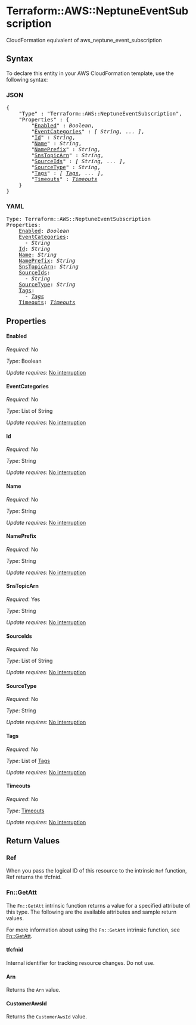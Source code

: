 # Terraform::AWS::NeptuneEventSubscription

CloudFormation equivalent of aws_neptune_event_subscription

## Syntax

To declare this entity in your AWS CloudFormation template, use the following syntax:

### JSON

<pre>
{
    "Type" : "Terraform::AWS::NeptuneEventSubscription",
    "Properties" : {
        "<a href="#enabled" title="Enabled">Enabled</a>" : <i>Boolean</i>,
        "<a href="#eventcategories" title="EventCategories">EventCategories</a>" : <i>[ String, ... ]</i>,
        "<a href="#id" title="Id">Id</a>" : <i>String</i>,
        "<a href="#name" title="Name">Name</a>" : <i>String</i>,
        "<a href="#nameprefix" title="NamePrefix">NamePrefix</a>" : <i>String</i>,
        "<a href="#snstopicarn" title="SnsTopicArn">SnsTopicArn</a>" : <i>String</i>,
        "<a href="#sourceids" title="SourceIds">SourceIds</a>" : <i>[ String, ... ]</i>,
        "<a href="#sourcetype" title="SourceType">SourceType</a>" : <i>String</i>,
        "<a href="#tags" title="Tags">Tags</a>" : <i>[ <a href="tags.md">Tags</a>, ... ]</i>,
        "<a href="#timeouts" title="Timeouts">Timeouts</a>" : <i><a href="timeouts.md">Timeouts</a></i>
    }
}
</pre>

### YAML

<pre>
Type: Terraform::AWS::NeptuneEventSubscription
Properties:
    <a href="#enabled" title="Enabled">Enabled</a>: <i>Boolean</i>
    <a href="#eventcategories" title="EventCategories">EventCategories</a>: <i>
      - String</i>
    <a href="#id" title="Id">Id</a>: <i>String</i>
    <a href="#name" title="Name">Name</a>: <i>String</i>
    <a href="#nameprefix" title="NamePrefix">NamePrefix</a>: <i>String</i>
    <a href="#snstopicarn" title="SnsTopicArn">SnsTopicArn</a>: <i>String</i>
    <a href="#sourceids" title="SourceIds">SourceIds</a>: <i>
      - String</i>
    <a href="#sourcetype" title="SourceType">SourceType</a>: <i>String</i>
    <a href="#tags" title="Tags">Tags</a>: <i>
      - <a href="tags.md">Tags</a></i>
    <a href="#timeouts" title="Timeouts">Timeouts</a>: <i><a href="timeouts.md">Timeouts</a></i>
</pre>

## Properties

#### Enabled

_Required_: No

_Type_: Boolean

_Update requires_: [No interruption](https://docs.aws.amazon.com/AWSCloudFormation/latest/UserGuide/using-cfn-updating-stacks-update-behaviors.html#update-no-interrupt)

#### EventCategories

_Required_: No

_Type_: List of String

_Update requires_: [No interruption](https://docs.aws.amazon.com/AWSCloudFormation/latest/UserGuide/using-cfn-updating-stacks-update-behaviors.html#update-no-interrupt)

#### Id

_Required_: No

_Type_: String

_Update requires_: [No interruption](https://docs.aws.amazon.com/AWSCloudFormation/latest/UserGuide/using-cfn-updating-stacks-update-behaviors.html#update-no-interrupt)

#### Name

_Required_: No

_Type_: String

_Update requires_: [No interruption](https://docs.aws.amazon.com/AWSCloudFormation/latest/UserGuide/using-cfn-updating-stacks-update-behaviors.html#update-no-interrupt)

#### NamePrefix

_Required_: No

_Type_: String

_Update requires_: [No interruption](https://docs.aws.amazon.com/AWSCloudFormation/latest/UserGuide/using-cfn-updating-stacks-update-behaviors.html#update-no-interrupt)

#### SnsTopicArn

_Required_: Yes

_Type_: String

_Update requires_: [No interruption](https://docs.aws.amazon.com/AWSCloudFormation/latest/UserGuide/using-cfn-updating-stacks-update-behaviors.html#update-no-interrupt)

#### SourceIds

_Required_: No

_Type_: List of String

_Update requires_: [No interruption](https://docs.aws.amazon.com/AWSCloudFormation/latest/UserGuide/using-cfn-updating-stacks-update-behaviors.html#update-no-interrupt)

#### SourceType

_Required_: No

_Type_: String

_Update requires_: [No interruption](https://docs.aws.amazon.com/AWSCloudFormation/latest/UserGuide/using-cfn-updating-stacks-update-behaviors.html#update-no-interrupt)

#### Tags

_Required_: No

_Type_: List of <a href="tags.md">Tags</a>

_Update requires_: [No interruption](https://docs.aws.amazon.com/AWSCloudFormation/latest/UserGuide/using-cfn-updating-stacks-update-behaviors.html#update-no-interrupt)

#### Timeouts

_Required_: No

_Type_: <a href="timeouts.md">Timeouts</a>

_Update requires_: [No interruption](https://docs.aws.amazon.com/AWSCloudFormation/latest/UserGuide/using-cfn-updating-stacks-update-behaviors.html#update-no-interrupt)

## Return Values

### Ref

When you pass the logical ID of this resource to the intrinsic `Ref` function, Ref returns the tfcfnid.

### Fn::GetAtt

The `Fn::GetAtt` intrinsic function returns a value for a specified attribute of this type. The following are the available attributes and sample return values.

For more information about using the `Fn::GetAtt` intrinsic function, see [Fn::GetAtt](https://docs.aws.amazon.com/AWSCloudFormation/latest/UserGuide/intrinsic-function-reference-getatt.html).

#### tfcfnid

Internal identifier for tracking resource changes. Do not use.

#### Arn

Returns the <code>Arn</code> value.

#### CustomerAwsId

Returns the <code>CustomerAwsId</code> value.

